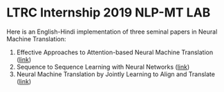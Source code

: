 # LTRC Internship 2019 NLP-MT LAB

Here is an English-Hindi implementation of three seminal papers in Neural Machine Translation:

1. Effective Approaches to Attention-based Neural Machine Translation ([link](https://arxiv.org/abs/1508.04025))
2. Sequence to Sequence Learning with Neural Networks ([link](https://arxiv.org/abs/1409.3215))
3. Neural Machine Translation by Jointly Learning to Align and Translate ([link](https://arxiv.org/abs/1409.0473))
